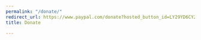 ```yaml
---
permalink: "/donate/"
redirect_url: https://www.paypal.com/donate?hosted_button_id=LY29YD6CY2VLG
title: Donate

---
```

